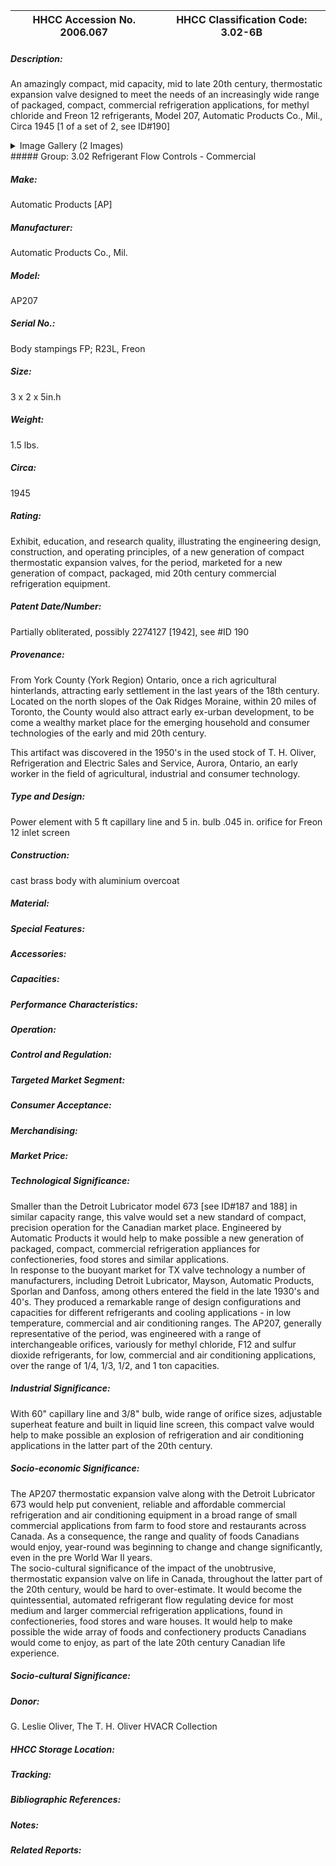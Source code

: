 | **HHCC Accession No. 2006.067** |**HHCC Classification Code:  3.02-6B**|
| ----------- | ----------- |
##### Description:
An amazingly compact, mid capacity, mid to late 20th century, thermostatic expansion valve designed to meet the needs of an increasingly wide range of packaged, compact, commercial refrigeration applications, for methyl chloride and Freon 12 refrigerants, Model 207, Automatic Products Co., Mil., Circa 1945 [1 of a set of 2, see ID#190]


<details>
	<summary>Image Gallery (2 Images)</summary>
<div class="gallery gallery-wrapper--full" contenteditable="false" data-is-empty="false" data-translation="Add images" data-columns="6">
<figure class="gallery__item"><a href="#DOMAIN_NAME#gallery/3.02-6b.jpg" data-size="2269x1151"><img src="#DOMAIN_NAME#gallery/3.02-6b-thumbnail.jpg" alt=""></a></figure>
<figure class="gallery__item"><a href="#DOMAIN_NAME#gallery/3.02-6ba.jpg" data-size="2013x1438"><img src="#DOMAIN_NAME#gallery/3.02-6ba-thumbnail.jpg" alt=""></a></figure>
</div>
</details>
##### Group:
3.02 Refrigerant Flow Controls - Commercial

##### Make:
Automatic Products [AP]

##### Manufacturer:
Automatic Products Co., Mil.

##### Model:
AP207

##### Serial No.:
Body stampings FP; R23L, Freon

##### Size:
3 x 2 x 5in.h

##### Weight:
1.5 lbs.

##### Circa:
1945

##### Rating:
Exhibit, education, and research quality, illustrating the engineering design, construction, and operating principles, of a new generation of compact thermostatic expansion valves, for the period, marketed for a new generation of compact, packaged, mid 20th century commercial refrigeration equipment.

##### Patent Date/Number:
Partially obliterated, possibly 2274127 [1942], see #ID 190

##### Provenance:
From York County (York Region) Ontario, once a rich agricultural hinterlands, attracting early settlement in the last years of the 18th century. Located on the north slopes of the Oak Ridges Moraine, within 20 miles of Toronto, the County would also attract early ex-urban development, to be come a wealthy market place for the emerging household and consumer technologies of the early and mid 20th century. 


This artifact was discovered in the 1950's in the used stock of T. H. Oliver, Refrigeration and Electric Sales and Service, Aurora, Ontario, an early worker in the field of agricultural, industrial and consumer technology.

##### Type and Design:
Power element with 5 ft capillary line and 5 in. bulb
.045 in. orifice  for Freon 12
inlet screen

##### Construction:
cast brass body with aluminium overcoat

##### Material:


##### Special Features:


##### Accessories:


##### Capacities:


##### Performance Characteristics:


##### Operation:


##### Control and Regulation:


##### Targeted Market Segment:


##### Consumer Acceptance:


##### Merchandising:


##### Market Price:


##### Technological Significance:
Smaller than the Detroit Lubricator model 673  [see ID#187 and 188] in similar capacity range, this valve would set a new standard of compact, precision operation for the Canadian market place. Engineered by Automatic Products it would help to make possible a new generation of packaged, compact, commercial refrigeration appliances for confectioneries, food stores and similar applications.   
In response to the buoyant market for TX valve technology a number of manufacturers, including Detroit Lubricator, Mayson, Automatic Products, Sporlan and Danfoss, among others entered the field in the late 1930's and 40's. They produced a remarkable range of design configurations and capacities for different refrigerants and cooling applications - in low temperature, commercial and air conditioning ranges. 
The AP207, generally representative of the period, was engineered with a range of interchangeable orifices, variously for methyl chloride, F12 and sulfur dioxide refrigerants, for low, commercial and air conditioning applications, over the range of 1/4, 1/3, 1/2, and 1 ton capacities.

##### Industrial Significance:
With 60" capillary line and 3/8" bulb, wide range of orifice sizes, adjustable superheat feature and built in liquid line screen, this compact valve would help to make possible an  explosion of refrigeration and air conditioning applications in the latter part of the 20th century.

##### Socio-economic Significance:
The AP207 thermostatic expansion valve along with the Detroit Lubricator 673 would help put convenient, reliable and affordable commercial refrigeration and air conditioning equipment in a broad range of small commercial applications from farm to food store and restaurants across Canada. 
As a consequence, the range and quality of foods Canadians would enjoy, year-round was beginning to change and change significantly, even in the pre World War II years.           
The socio-cultural significance of the impact of the unobtrusive, thermostatic  expansion valve on life in Canada, throughout the latter part of the 20th century, would be hard to over-estimate. 
It would become the quintessential, automated refrigerant flow regulating device for most medium and larger commercial refrigeration applications, found in confectioneries, food stores and ware houses. It would help to make possible the wide array of foods and confectionery products Canadians would come to enjoy, as part of the late 20th century Canadian life experience.

##### Socio-cultural Significance:


##### Donor:
G. Leslie Oliver, The T. H. Oliver HVACR Collection

##### HHCC Storage Location:


##### Tracking:


##### Bibliographic References:


##### Notes:


##### Related Reports:

